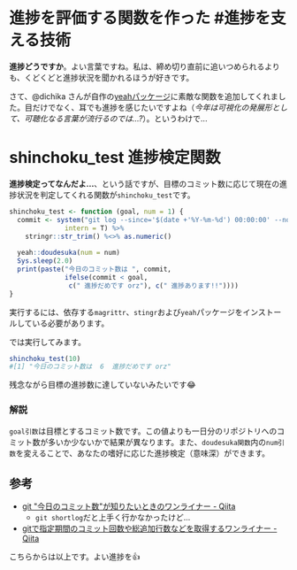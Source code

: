 # 進捗を評価する関数を作った #進捗を支える技術

**進捗どうですか**。よい言葉ですね。私は、締め切り直前に追いつめられるよりも、くどくどと進捗状況を聞かれるほうが好きです。

さて、@dichika さんが自作の[yeahパッケージ](https://github.com/dichika/yeah)に素敵な関数を追加してくれました。目だけでなく、耳でも進捗を感じたいですよね（*今年は可視化の発展形として、可聴化なる言葉が流行るのでは...?*）。というわけで...

# shinchoku_test 進捗検定関数

**進捗検定ってなんだよ...**、という話ですが、目標のコミット数に応じて現在の進捗状況を判定してくれる関数が`shinchoku_test`です。

```r
shinchoku_test <- function (goal, num = 1) {
  commit <- system("git log --since='$(date +'%Y-%m-%d') 00:00:00' --no-merges --oneline | wc -l", 
              intern = T) %>%
    stringr::str_trim() %<>% as.numeric()
  
  yeah::doudesuka(num = num)
  Sys.sleep(2.0)
  print(paste("今日のコミット数は ", commit, 
              ifelse(commit < goal, 
               c(" 進捗だめです orz"), c(" 進捗あります!!"))))
}
```

実行するには、依存する`magrittr`、`stingr`および`yeah`パッケージをインストールしている必要があります。

では実行してみます。

```r
shinchoku_test(10)
#[1] "今日のコミット数は  6  進捗だめです orz"
```

残念ながら目標の進捗数に達していないみたいです😂

### 解説

`goal引数`は目標とするコミット数です。この値よりも一日分のリポジトリへのコミット数が多いか少ないかで結果が異なります。また、`doudesuka関数`内の`num引数`を変えることで、あなたの嗜好に応じた進捗検定（意味深）ができます。

## 参考

* [git "今日のコミット数"が知りたいときのワンライナー - Qiita](http://qiita.com/smd8122/items/2a8cee0516f98bb818f2)
    * `git shortlog`だと上手く行かなかったけど...
* [gitで指定期間のコミット回数や総追加行数などを取得するワンライナー - Qiita](http://qiita.com/takashibagura/items/6d03cdd9ab2f88df828d)

こちらからは以上です。よい進捗を👍
